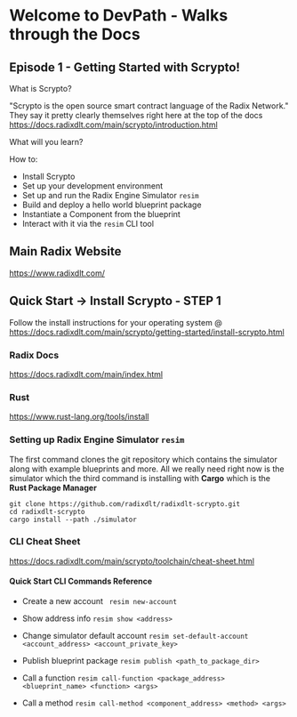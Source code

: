 # Welcome to DevPath - Walks through the Docs

## Episode 1 - Getting Started with Scrypto!

What is Scrypto?

"Scrypto is the open source smart contract language of the Radix Network." They say it pretty clearly themselves right here at the top of the docs https://docs.radixdlt.com/main/scrypto/introduction.html

What will you learn?

How to:

- Install Scrypto
- Set up your development environment
- Set up and run the Radix Engine Simulator `resim`
- Build and deploy a hello world blueprint package
- Instantiate a Component from the blueprint
- Interact with it via the `resim` CLI tool

## Main Radix Website

https://www.radixdlt.com/

## Quick Start -> Install Scrypto - STEP 1

Follow the install instructions for your operating system @
https://docs.radixdlt.com/main/scrypto/getting-started/install-scrypto.html

### Radix Docs

https://docs.radixdlt.com/main/index.html

### Rust

https://www.rust-lang.org/tools/install

### Setting up Radix Engine Simulator `resim`

The first command clones the git repository which contains the simulator along with example blueprints and more. All we really need right now is the simulator which the third command is installing with **Cargo** which is the **Rust Package Manager**

```
git clone https://github.com/radixdlt/radixdlt-scrypto.git
cd radixdlt-scrypto
cargo install --path ./simulator
```

### CLI Cheat Sheet

https://docs.radixdlt.com/main/scrypto/toolchain/cheat-sheet.html

#### Quick Start CLI Commands Reference

- Create a new account ` resim new-account`

- Show address info `resim show <address> `

- Change simulator default account `resim set-default-account <account_address> <account_private_key>`

- Publish blueprint package `resim publish <path_to_package_dir>`

- Call a function `resim call-function <package_address> <blueprint_name> <function> <args>`

- Call a method `resim call-method <component_address> <method> <args>`
